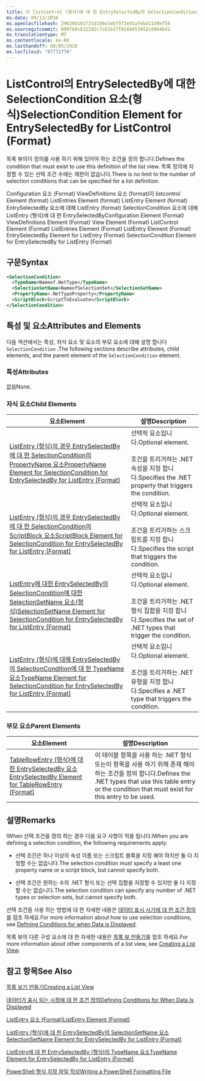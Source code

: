 ```yaml
---
title: 이 listcontrol (형식)에 대 한 EntrySelectedBy의 SelectionCondition 요소 | Microsoft Docs
ms.date: 09/13/2016
ms.openlocfilehash: 29626b181f21d168e1ebf973e01afeb411d9ef54
ms.sourcegitcommit: 0907b8c6322d2c7c61b17f8168d53452c8964b41
ms.translationtype: MT
ms.contentlocale: ko-KR
ms.lasthandoff: 08/05/2020
ms.locfileid: "87772776"
---
```

# <a name="selectioncondition-element-for-entryselectedby-for-listcontrol-format"></a><span data-ttu-id="25c5e-102">ListControl의 EntrySelectedBy에 대한 SelectionCondition 요소(형식)</span><span class="sxs-lookup"><span data-stu-id="25c5e-102">SelectionCondition Element for EntrySelectedBy for ListControl (Format)</span></span>

<span data-ttu-id="25c5e-103">목록 뷰의이 정의를 사용 하기 위해 있어야 하는 조건을 정의 합니다.</span><span class="sxs-lookup"><span data-stu-id="25c5e-103">Defines the condition that must exist to use this definition of the list view.</span></span> <span data-ttu-id="25c5e-104">목록 정의에 지정할 수 있는 선택 조건 수에는 제한이 없습니다.</span><span class="sxs-lookup"><span data-stu-id="25c5e-104">There is no limit to the number of selection conditions that can be specified for a list definition.</span></span>

<span data-ttu-id="25c5e-105">Configuration 요소 (Format) ViewDefinitions 요소 (format)이 listcontrol Element (format) ListEntries Element (format) ListEntry Element (format) EntrySelectedBy 요소에 대해 ListEntry (format) SelectionCondition 요소에 대해 ListEntry (형식)에 대 한 EntrySelectedBy</span><span class="sxs-lookup"><span data-stu-id="25c5e-105">Configuration Element (Format) ViewDefinitions Element (Format) View Element (Format) ListControl Element (Format) ListEntries Element (Format) ListEntry Element (Format) EntrySelectedBy Element for ListEntry (Format) SelectionCondition Element for EntrySelectedBy for ListEntry (Format)</span></span>

## <a name="syntax"></a><span data-ttu-id="25c5e-106">구문</span><span class="sxs-lookup"><span data-stu-id="25c5e-106">Syntax</span></span>

```xml
<SelectionCondition>
  <TypeName>Nameof.NetType</TypeName>
  <SelectionSetName>NameofSelectionSet</SelectionSetName>
  <PropertyName>.NetTypeProperty</PropertyName>
  <ScriptBlock>ScriptToEvaluate</ScriptBlock>
</SelectionCondition>
```

## <a name="attributes-and-elements"></a><span data-ttu-id="25c5e-107">특성 및 요소</span><span class="sxs-lookup"><span data-stu-id="25c5e-107">Attributes and Elements</span></span>

<span data-ttu-id="25c5e-108">다음 섹션에서는 특성, 자식 요소 및 요소의 부모 요소에 대해 설명 합니다 `SelectionCondition` .</span><span class="sxs-lookup"><span data-stu-id="25c5e-108">The following sections describe attributes, child elements, and the parent element of the `SelectionCondition` element.</span></span>

### <a name="attributes"></a><span data-ttu-id="25c5e-109">특성</span><span class="sxs-lookup"><span data-stu-id="25c5e-109">Attributes</span></span>

<span data-ttu-id="25c5e-110">없음</span><span class="sxs-lookup"><span data-stu-id="25c5e-110">None.</span></span>

### <a name="child-elements"></a><span data-ttu-id="25c5e-111">자식 요소</span><span class="sxs-lookup"><span data-stu-id="25c5e-111">Child Elements</span></span>

|<span data-ttu-id="25c5e-112">요소</span><span class="sxs-lookup"><span data-stu-id="25c5e-112">Element</span></span>|<span data-ttu-id="25c5e-113">설명</span><span class="sxs-lookup"><span data-stu-id="25c5e-113">Description</span></span>|
|-------------|-----------------|
|[<span data-ttu-id="25c5e-114">ListEntry (형식)의 경우 EntrySelectedBy에 대 한 SelectionCondition의 PropertyName 요소</span><span class="sxs-lookup"><span data-stu-id="25c5e-114">PropertyName Element for SelectionCondition for EntrySelectedBy for ListEntry (Format)</span></span>](./propertyname-element-for-selectioncondition-for-entryselectedby-for-listcontrol-format.md)|<span data-ttu-id="25c5e-115">선택적 요소입니다.</span><span class="sxs-lookup"><span data-stu-id="25c5e-115">Optional element.</span></span><br /><br /> <span data-ttu-id="25c5e-116">조건을 트리거하는 .NET 속성을 지정 합니다.</span><span class="sxs-lookup"><span data-stu-id="25c5e-116">Specifies the .NET property that triggers the condition.</span></span>|
|[<span data-ttu-id="25c5e-117">ListEntry (형식)의 경우 EntrySelectedBy에 대 한 SelectionCondition의 ScriptBlock 요소</span><span class="sxs-lookup"><span data-stu-id="25c5e-117">ScriptBlock Element for SelectionCondition for EntrySelectedBy for ListEntry (Format)</span></span>](./scriptblock-element-for-selectioncondition-for-entryselectedby-for-listcontrol-format.md)|<span data-ttu-id="25c5e-118">선택적 요소입니다.</span><span class="sxs-lookup"><span data-stu-id="25c5e-118">Optional element.</span></span><br /><br /> <span data-ttu-id="25c5e-119">조건을 트리거하는 스크립트를 지정 합니다.</span><span class="sxs-lookup"><span data-stu-id="25c5e-119">Specifies the script that triggers the condition.</span></span>|
|[<span data-ttu-id="25c5e-120">ListEntry에 대한 EntrySelectedBy의 SelectionCondition에 대한 SelectionSetName 요소(형식)</span><span class="sxs-lookup"><span data-stu-id="25c5e-120">SelectionSetName Element for SelectionCondition for EntrySelectedBy for ListEntry (Format)</span></span>](./selectionsetname-element-for-selectioncondition-for-entryselectedby-for-listentry-format.md)|<span data-ttu-id="25c5e-121">선택적 요소입니다.</span><span class="sxs-lookup"><span data-stu-id="25c5e-121">Optional element.</span></span><br /><br /> <span data-ttu-id="25c5e-122">조건을 트리거하는 .NET 형식 집합을 지정 합니다.</span><span class="sxs-lookup"><span data-stu-id="25c5e-122">Specifies the set of .NET types that trigger the condition.</span></span>|
|[<span data-ttu-id="25c5e-123">ListEntry (형식)에 대해 EntrySelectedBy의 SelectionCondition에 대 한 TypeName 요소</span><span class="sxs-lookup"><span data-stu-id="25c5e-123">TypeName Element for SelectionCondition for EntrySelectedBy for ListEntry (Format)</span></span>](./typename-element-for-selectioncondition-for-entryselectedby-for-listcontrol-format.md)|<span data-ttu-id="25c5e-124">선택적 요소입니다.</span><span class="sxs-lookup"><span data-stu-id="25c5e-124">Optional element.</span></span><br /><br /> <span data-ttu-id="25c5e-125">조건을 트리거하는 .NET 유형을 지정 합니다.</span><span class="sxs-lookup"><span data-stu-id="25c5e-125">Specifies a .NET type that triggers the condition.</span></span>|

### <a name="parent-elements"></a><span data-ttu-id="25c5e-126">부모 요소</span><span class="sxs-lookup"><span data-stu-id="25c5e-126">Parent Elements</span></span>

|<span data-ttu-id="25c5e-127">요소</span><span class="sxs-lookup"><span data-stu-id="25c5e-127">Element</span></span>|<span data-ttu-id="25c5e-128">설명</span><span class="sxs-lookup"><span data-stu-id="25c5e-128">Description</span></span>|
|-------------|-----------------|
|[<span data-ttu-id="25c5e-129">TableRowEntry (형식)에 대 한 EntrySelectedBy 요소</span><span class="sxs-lookup"><span data-stu-id="25c5e-129">EntrySelectedBy Element for TableRowEntry (Format)</span></span>](./entryselectedby-element-for-tablerowentry-for-tablecontrol-format.md)|<span data-ttu-id="25c5e-130">이 테이블 항목을 사용 하는 .NET 형식 또는이 항목을 사용 하기 위해 존재 해야 하는 조건을 정의 합니다.</span><span class="sxs-lookup"><span data-stu-id="25c5e-130">Defines the .NET types that use this table entry or the condition that must exist for this entry to be used.</span></span>|

## <a name="remarks"></a><span data-ttu-id="25c5e-131">설명</span><span class="sxs-lookup"><span data-stu-id="25c5e-131">Remarks</span></span>

<span data-ttu-id="25c5e-132">lWhen 선택 조건을 정의 하는 경우 다음 요구 사항이 적용 됩니다.</span><span class="sxs-lookup"><span data-stu-id="25c5e-132">lWhen you are defining a selection condition, the following requirements apply:</span></span>

- <span data-ttu-id="25c5e-133">선택 조건은 하나 이상의 속성 이름 또는 스크립트 블록을 지정 해야 하지만 둘 다 지정할 수는 없습니다.</span><span class="sxs-lookup"><span data-stu-id="25c5e-133">The selection condition must specify a least one property name or a script block, but cannot specify both.</span></span>

- <span data-ttu-id="25c5e-134">선택 조건은 원하는 수의 .NET 형식 또는 선택 집합을 지정할 수 있지만 둘 다 지정할 수는 없습니다.</span><span class="sxs-lookup"><span data-stu-id="25c5e-134">The selection condition can specify any number of .NET types or selection sets, but cannot specify both.</span></span>

<span data-ttu-id="25c5e-135">선택 조건을 사용 하는 방법에 대 한 자세한 내용은 [데이터 표시 시기에 대 한 조건 정의](./defining-conditions-for-displaying-data.md)를 참조 하세요.</span><span class="sxs-lookup"><span data-stu-id="25c5e-135">For more information about how to use selection conditions, see [Defining Conditions for when Data is Displayed](./defining-conditions-for-displaying-data.md).</span></span>

<span data-ttu-id="25c5e-136">목록 뷰의 다른 구성 요소에 대 한 자세한 내용은 [목록 뷰 만들기](./creating-a-list-view.md)를 참조 하세요.</span><span class="sxs-lookup"><span data-stu-id="25c5e-136">For more information about other components of a list view, see [Creating a List View](./creating-a-list-view.md).</span></span>

## <a name="see-also"></a><span data-ttu-id="25c5e-137">참고 항목</span><span class="sxs-lookup"><span data-stu-id="25c5e-137">See Also</span></span>

[<span data-ttu-id="25c5e-138">목록 보기 만들기</span><span class="sxs-lookup"><span data-stu-id="25c5e-138">Creating a List View</span></span>](./creating-a-list-view.md)

[<span data-ttu-id="25c5e-139">데이터가 표시 되는 시점에 대 한 조건 정의</span><span class="sxs-lookup"><span data-stu-id="25c5e-139">Defining Conditions for When Data Is Displayed</span></span>](./defining-conditions-for-displaying-data.md)

[<span data-ttu-id="25c5e-140">ListEntry 요소 (Format)</span><span class="sxs-lookup"><span data-stu-id="25c5e-140">ListEntry Element (Format)</span></span>](./listentry-element-for-listcontrol-format.md)

[<span data-ttu-id="25c5e-141">ListEntry (형식)에 대 한 EntrySelectedBy의 SelectionSetName 요소</span><span class="sxs-lookup"><span data-stu-id="25c5e-141">SelectionSetName Element for EntrySelectedBy for ListEntry (Format)</span></span>](./selectionsetname-element-for-entryselectedby-for-listcontrol-format.md)

[<span data-ttu-id="25c5e-142">ListEntry에 대 한 EntrySelectedBy (형식)의 TypeName 요소</span><span class="sxs-lookup"><span data-stu-id="25c5e-142">TypeName Element for EntrySelectedBy for ListEntry (Format)</span></span>](/powershell/scripting/developer/format/typename-element-for-entryselectedby-for-listcontrol-format)

[<span data-ttu-id="25c5e-143">PowerShell 형식 지정 파일 작성</span><span class="sxs-lookup"><span data-stu-id="25c5e-143">Writing a PowerShell Formatting File</span></span>](./writing-a-powershell-formatting-file.md)
